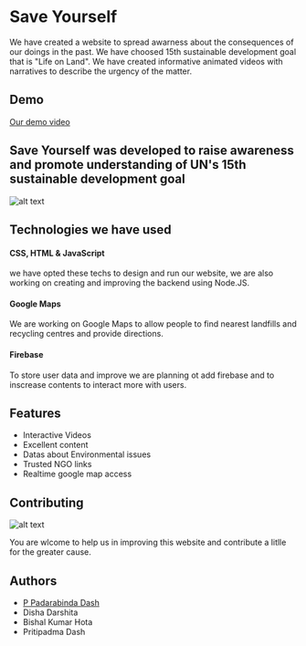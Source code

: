 
# Save Yourself

We have created a website to spread awarness about the consequences of our doings in the past. We have choosed 15th sustainable development goal that is "Life on Land". We have created informative animated videos with narratives to describe the urgency of the matter.


## Demo

[Our demo video](https://youtu.be/BleYwntidrc?si=wAe2Cr4EAeh0vKgO)





## Save Yourself was developed to raise awareness and promote understanding of UN's 15th sustainable development goal

![alt text](https://developers.google.com/static/community/images/gdsc-solution-challenge/goal15-landlife.webp)

## Technologies we have used

#### CSS, HTML & JavaScript

we have opted these techs to design and run our website, we are also working on creating and improving the backend using 
Node.JS.

#### Google Maps

We are working on Google Maps to allow people to find nearest landfills and recycling centres and provide directions.

#### Firebase

To store user data and improve we are planning ot add firebase and to inscrease contents to interact more with users.



## Features

- Interactive Videos
- Excellent content
- Datas about Environmental issues
- Trusted NGO links
- Realtime google map access




## Contributing

![alt text](https://media.istockphoto.com/vectors/smiling-earth-and-moon-vector-id521977978?k=6&m=521977978&s=170667a&w=0&h=D2SyQtSUTnSPcBb9PeF2KfDpWoV2Vsp5vIxuOpGBh7E=
)

You are wlcome to help us in improving this website and contribute a litlle for the greater cause.





## Authors

- [P Padarabinda Dash](https://github.com/prabhu0405r)
- Disha Darshita
- Bishal Kumar Hota
- Pritipadma Dash

